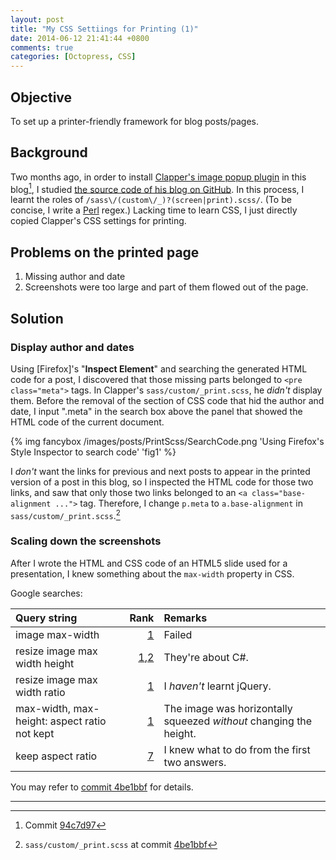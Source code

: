 ```yaml
---
layout: post
title: "My CSS Settiings for Printing (1)"
date: 2014-06-12 21:41:44 +0800
comments: true
categories: [Octopress, CSS]
---
```


Objective
---

To set up a printer-friendly framework for blog posts/pages.

Background
---

Two months ago, in order to install [Clapper's image popup plugin][imgpopup] in this blog[^1], I studied [the source code of his blog on GitHub][BrizzledSrc].  In this process, I learnt the roles of `/sass\/(custom\/_)?(screen|print).scss/`.  (To be concise, I write a [Perl] regex.)  Lacking time to learn CSS, I just directly copied Clapper's CSS settings for printing.

Problems on the printed page
---

1. Missing author and date
2. Screenshots were too large and part of them flowed out of the page.

<!-- more -->

Solution
---

### Display author and dates

Using [Firefox]'s "**Inspect Element**" and searching the generated HTML code for a post, I discovered that those missing parts belonged to `<pre class="meta">` tags.  In Clapper's `sass/custom/_print.scss`, he *didn't* display them.  Before the removal of the section of CSS code that hid the author and date, I input ".meta" in the search box above the panel that showed the HTML code of the current document.

{% img fancybox /images/posts/PrintScss/SearchCode.png 'Using Firefox's Style Inspector to search code' 'fig1' %}

I *don't* want the links for previous and next posts to appear in the printed version of a post in this blog, so I inspected the HTML code for those two links, and saw that only those two links belonged to an `<a class="base-alignment ...">` tag.  Therefore, I change `p.meta` to `a.base-alignment` in `sass/custom/_print.scss`.[^2]

### Scaling down the screenshots

After I wrote the HTML and CSS code of an HTML5 slide used for a presentation, I knew something about the `max-width` property in CSS.

Google searches:

| Query string                                 | Rank              | Remarks                                                            |
| :------------------------------------------- | ----------------: | :----------------------------------------------------------------- |
| image max-width                              | [1][R1]           | Failed                                                             |
| resize image max width height                | [1][R2a],[2][R2b] | They're about C#.                                                  |
| resize image max width ratio                 | [1][R3]           | I *haven't* learnt jQuery.                                         |
| max-width, max-height: aspect ratio not kept | [1][R4]           | The image was horizontally squeezed *without* changing the height. |
| keep aspect ratio                            | [7][R5]           | I knew what to do from the first two answers.                      |

You may refer to [commit 4be1bbf][4be1bbf] for details.

---
[^1]: Commit [94c7d97]
[^2]: `sass/custom/_print.scss` at commit [4be1bbf]

[imgpopup]: http://brizzled.clapper.org/blog/2012/02/05/a-simple-octopress-image-popup-plugin/ "A Simple Octopress Image Popup Plugin"
[94c7d97]: https://github.com/VincentTam/vincenttam.github.io/commit/94c7d97
[BrizzledSrc]: https://github.com/bmc/brizzled/
[Perl]: http://www.perl.org/ "The Perl Programming Language"
[4be1bbf]: https://github.com/VincentTam/vincenttam.github.io/commit/650c711a68c847b49b3beb96769380f4b2c878f7#diff-2
[R1]: http://stackoverflow.com/a/11079048 "How to set max width of an image in CSS"
[R2a]: http://stackoverflow.com/questions/6501797/ "Resize image proportionally with MaxHeight and MaxWidth constraints"
[R2b]: http://www.microtuts.com/c-resize-an-image-proportionally-specify-max-widthheight/ "C#: Resize an image proportionally (specify max width/height)"
[R3]: http://stackoverflow.com/questions/3971841/ "How to resize images proportionally / keeping the aspect ratio?"
[R4]: http://stackoverflow.com/questions/12991351/ "CSS force image resize and keep aspect ratio"
[R5]: http://stackoverflow.com/questions/757782/ "How to preserve aspect ratio when scaling image using one (CSS) dimension in IE6?"
[4be1bbf]: https://github.com/VincentTam/vincenttam.github.io/commit/4be1bbf
